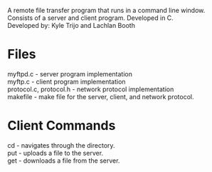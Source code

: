 A remote file transfer program that runs in a command line window. Consists of a server and client program. Developed in C.  
Developed by: Kyle Trijo and Lachlan Booth

#  Files
  myftpd.c - server program implementation  
  myftp.c - client program implementation  
  protocol.c, protocol.h - network protocol implementation  
  makefile - make file for the server, client, and network protocol.

# Client Commands
  cd - navigates through the directory.  
  put - uploads a file to the server.  
  get - downloads a file from the server.  

